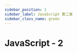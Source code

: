 ```yaml
---
sidebar_position: 1
sidebar_label: JavaScript 第二章
sidebar_class_name: green
---
```


# JavaScript - 2